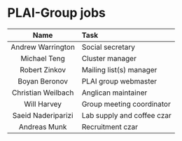 # PLAI-Group jobs

| Name                | Task                        |
|:-------------------:|:----------------------------|
|Andrew Warrington    |	Social secretary            |
|Michael Teng	        | Cluster manager             |
|Robert Zinkov        | Mailing list(s) manager     |
|Boyan Beronov        | PLAI group webmaster        |
|Christian Weilbach   | Anglican maintainer         | 
|Will Harvey	        | Group meeting coordinator   | 
|Saeid Naderiparizi   | Lab supply and coffee czar  |
|Andreas Munk	        | Recruitment czar            |
